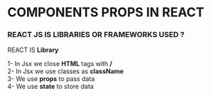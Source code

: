 # COMPONENTS PROPS IN REACT

### REACT JS IS LIBRARIES OR FRAMEWORKS USED ?

 REACT IS **Library** 

 1- In Jsx we close **HTML** tags with **/** <br>
 2- In Jsx we use classes as **className**  <br>
 3- We use **props** to pass data <br>
 4- We use **state** to store data
